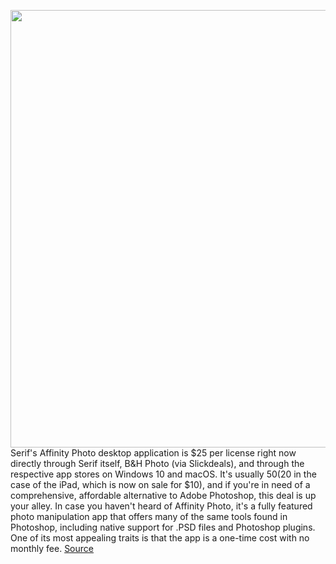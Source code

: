 <img src='https://cdn.vox-cdn.com/thumbor/GPcwshL9kK7ENRXPkbyGqpIzLE0=/0x0:1712x1157/1200x800/filters:focal(720x443:992x715)/cdn.vox-cdn.com/uploads/chorus_image/image/66720161/truly_portable_040720181511__md_2x.0.png' width='700px' /><br/>
Serif's Affinity Photo desktop application is $25 per license right now directly through Serif itself, B&H Photo (via Slickdeals), and through the respective app stores on Windows 10 and macOS. It's usually $50 ($20 in the case of the iPad, which is now on sale for $10), and if you're in need of a comprehensive, affordable alternative to Adobe Photoshop, this deal is up your alley. In case you haven't heard of Affinity Photo, it's a fully featured photo manipulation app that offers many of the same tools found in Photoshop, including native support for .PSD files and Photoshop plugins. One of its most appealing traits is that the app is a one-time cost with no monthly fee.
<a href='https://www.theverge.com/good-deals/2020/4/28/21239636/affinity-photo-manipulation-software-photoshop-adobe-deal-discount-windows-mac-ipad'> Source <a/>